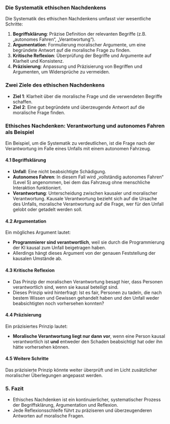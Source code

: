 ### Die Systematik ethischen Nachdenkens
Die Systematik des ethischen Nachdenkens umfasst vier wesentliche Schritte:
1. **Begriffsklärung**: Präzise Definition der relevanten Begriffe (z.B. „autonomes Fahren“, „Verantwortung“).
2. **Argumentation**: Formulierung moralischer Argumente, um eine begründete Antwort auf die moralische Frage zu finden.
3. **Kritische Reflexion**: Überprüfung der Begriffe und Argumente auf Klarheit und Konsistenz.
4. **Präzisierung**: Anpassung und Präzisierung von Begriffen und Argumenten, um Widersprüche zu vermeiden.
### Zwei Ziele des ethischen Nachdenkens
- **Ziel 1**: Klarheit über die moralische Frage und die verwendeten Begriffe schaffen.
- **Ziel 2**: Eine gut begründete und überzeugende Antwort auf die moralische Frage finden.
### Ethisches Nachdenken: Verantwortung und autonomes Fahren als Beispiel
Ein Beispiel, um die Systematik zu verdeutlichen, ist die Frage nach der Verantwortung im Falle eines Unfalls mit einem autonomen Fahrzeug.
#### 4.1 Begriffsklärung
- **Unfall**: Eine nicht beabsichtigte Schädigung.
- **Autonomes Fahren**: In diesem Fall wird „vollständig autonomes Fahren“ (Level 5) angenommen, bei dem das Fahrzeug ohne menschliche Interaktion funktioniert.
- **Verantwortung**: Unterscheidung zwischen kausaler und moralischer Verantwortung. Kausale Verantwortung bezieht sich auf die Ursache des Unfalls, moralische Verantwortung auf die Frage, wer für den Unfall gelobt oder getadelt werden soll.
#### 4.2 Argumentation
Ein mögliches Argument lautet:
- **Programmierer sind verantwortlich**, weil sie durch die Programmierung der KI kausal zum Unfall beigetragen haben.
- Allerdings hängt dieses Argument von der genauen Feststellung der kausalen Umstände ab.
#### 4.3 Kritische Reflexion
- Das Prinzip der moralischen Verantwortung besagt hier, dass Personen verantwortlich sind, wenn sie kausal beteiligt sind.
- Dieses Prinzip wird hinterfragt: Ist es fair, Personen zu tadeln, die nach bestem Wissen und Gewissen gehandelt haben und den Unfall weder beabsichtigten noch vorhersehen konnten?
#### 4.4 Präzisierung
Ein präzisiertes Prinzip lautet:
- **Moralische Verantwortung liegt nur dann vor**, wenn eine Person kausal verantwortlich ist **und** entweder den Schaden beabsichtigt hat oder ihn hätte vorhersehen können.
#### 4.5 Weitere Schritte
Das präzisierte Prinzip könnte weiter überprüft und im Licht zusätzlicher moralischer Überlegungen angepasst werden.
### 5. Fazit
- Ethisches Nachdenken ist ein kontinuierlicher, systematischer Prozess der Begriffsklärung, Argumentation und Reflexion.
- Jede Reflexionsschleife führt zu präziseren und überzeugenderen Antworten auf moralische Fragen.